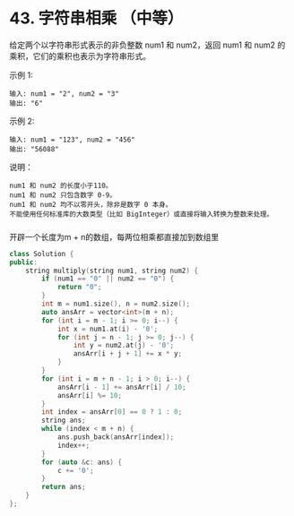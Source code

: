 # 43. 字符串相乘 （中等）
给定两个以字符串形式表示的非负整数 num1 和 num2，返回 num1 和 num2 的乘积，它们的乘积也表示为字符串形式。

示例 1:

    输入: num1 = "2", num2 = "3"
    输出: "6"

示例 2:

    输入: num1 = "123", num2 = "456"
    输出: "56088"

说明：

    num1 和 num2 的长度小于110。
    num1 和 num2 只包含数字 0-9。
    num1 和 num2 均不以零开头，除非是数字 0 本身。
    不能使用任何标准库的大数类型（比如 BigInteger）或直接将输入转换为整数来处理。

### 
开辟一个长度为m + n的数组，每两位相乘都直接加到数组里
```c++
class Solution {
public:
    string multiply(string num1, string num2) {
        if (num1 == "0" || num2 == "0") {
            return "0";
        }
        int m = num1.size(), n = num2.size();
        auto ansArr = vector<int>(m + n);
        for (int i = m - 1; i >= 0; i--) {
            int x = num1.at(i) - '0';
            for (int j = n - 1; j >= 0; j--) {
                int y = num2.at(j) - '0';
                ansArr[i + j + 1] += x * y;
            }
        }
        for (int i = m + n - 1; i > 0; i--) {
            ansArr[i - 1] += ansArr[i] / 10;
            ansArr[i] %= 10;
        }
        int index = ansArr[0] == 0 ? 1 : 0;
        string ans;
        while (index < m + n) {
            ans.push_back(ansArr[index]);
            index++;
        }
        for (auto &c: ans) {
            c += '0';
        }
        return ans;
    }
};

```